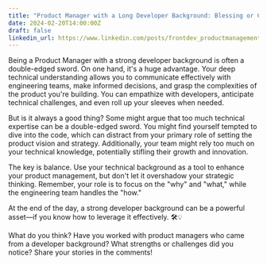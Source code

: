 ```yaml
---
title: "Product Manager with a Long Developer Background: Blessing or Curse?"
date: 2024-02-20T14:00:00Z
draft: false
linkedin_url: https://www.linkedin.com/posts/frontdev_productmanagement-techleadership-productdevelopment-activity-7286717292539752448-znA-
---
```


Being a Product Manager with a strong developer background is often a double-edged sword. On one hand, it's a huge advantage. Your deep technical understanding allows you to communicate effectively with engineering teams, make informed decisions, and grasp the complexities of the product you're building. You can empathize with developers, anticipate technical challenges, and even roll up your sleeves when needed.

But is it always a good thing? Some might argue that too much technical expertise can be a double-edged sword. You might find yourself tempted to dive into the code, which can distract from your primary role of setting the product vision and strategy. Additionally, your team might rely too much on your technical knowledge, potentially stifling their growth and innovation.

The key is balance. Use your technical background as a tool to enhance your product management, but don't let it overshadow your strategic thinking. Remember, your role is to focus on the "why" and "what," while the engineering team handles the "how."

At the end of the day, a strong developer background can be a powerful asset—if you know how to leverage it effectively. 🛠️💡

What do you think? Have you worked with product managers who came from a developer background? What strengths or challenges did you notice? Share your stories in the comments!
